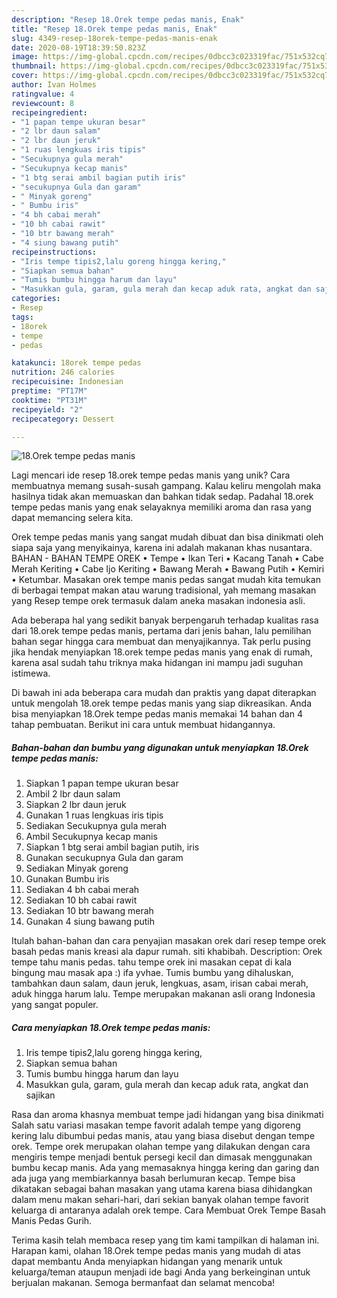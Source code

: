 ```yaml
---
description: "Resep 18.Orek tempe pedas manis, Enak"
title: "Resep 18.Orek tempe pedas manis, Enak"
slug: 4349-resep-18orek-tempe-pedas-manis-enak
date: 2020-08-19T18:39:50.823Z
image: https://img-global.cpcdn.com/recipes/0dbcc3c023319fac/751x532cq70/18orek-tempe-pedas-manis-foto-resep-utama.jpg
thumbnail: https://img-global.cpcdn.com/recipes/0dbcc3c023319fac/751x532cq70/18orek-tempe-pedas-manis-foto-resep-utama.jpg
cover: https://img-global.cpcdn.com/recipes/0dbcc3c023319fac/751x532cq70/18orek-tempe-pedas-manis-foto-resep-utama.jpg
author: Ivan Holmes
ratingvalue: 4
reviewcount: 8
recipeingredient:
- "1 papan tempe ukuran besar"
- "2 lbr daun salam"
- "2 lbr daun jeruk"
- "1 ruas lengkuas iris tipis"
- "Secukupnya gula merah"
- "Secukupnya kecap manis"
- "1 btg serai ambil bagian putih iris"
- "secukupnya Gula dan garam"
- " Minyak goreng"
- " Bumbu iris"
- "4 bh cabai merah"
- "10 bh cabai rawit"
- "10 btr bawang merah"
- "4 siung bawang putih"
recipeinstructions:
- "Iris tempe tipis2,lalu goreng hingga kering,"
- "Siapkan semua bahan"
- "Tumis bumbu hingga harum dan layu"
- "Masukkan gula, garam, gula merah dan kecap aduk rata, angkat dan sajikan"
categories:
- Resep
tags:
- 18orek
- tempe
- pedas

katakunci: 18orek tempe pedas 
nutrition: 246 calories
recipecuisine: Indonesian
preptime: "PT17M"
cooktime: "PT31M"
recipeyield: "2"
recipecategory: Dessert

---
```



![18.Orek tempe pedas manis](https://img-global.cpcdn.com/recipes/0dbcc3c023319fac/751x532cq70/18orek-tempe-pedas-manis-foto-resep-utama.jpg)

Lagi mencari ide resep 18.orek tempe pedas manis yang unik? Cara membuatnya memang susah-susah gampang. Kalau keliru mengolah maka hasilnya tidak akan memuaskan dan bahkan tidak sedap. Padahal 18.orek tempe pedas manis yang enak selayaknya memiliki aroma dan rasa yang dapat memancing selera kita.

Orek tempe pedas manis yang sangat mudah dibuat dan bisa dinikmati oleh siapa saja yang menyikainya, karena ini adalah makanan khas nusantara. BAHAN - BAHAN TEMPE OREK • Tempe • Ikan Teri • Kacang Tanah • Cabe Merah Keriting • Cabe Ijo Keriting • Bawang Merah • Bawang Putih • Kemiri • Ketumbar. Masakan orek tempe manis pedas sangat mudah kita temukan di berbagai tempat makan atau warung tradisional, yah memang masakan yang Resep tempe orek termasuk dalam aneka masakan indonesia asli.

Ada beberapa hal yang sedikit banyak berpengaruh terhadap kualitas rasa dari 18.orek tempe pedas manis, pertama dari jenis bahan, lalu pemilihan bahan segar hingga cara membuat dan menyajikannya. Tak perlu pusing jika hendak menyiapkan 18.orek tempe pedas manis yang enak di rumah, karena asal sudah tahu triknya maka hidangan ini mampu jadi suguhan istimewa.


Di bawah ini ada beberapa cara mudah dan praktis yang dapat diterapkan untuk mengolah 18.orek tempe pedas manis yang siap dikreasikan. Anda bisa menyiapkan 18.Orek tempe pedas manis memakai 14 bahan dan 4 tahap pembuatan. Berikut ini cara untuk membuat hidangannya.

<!--inarticleads1-->

##### Bahan-bahan dan bumbu yang digunakan untuk menyiapkan 18.Orek tempe pedas manis:

1. Siapkan 1 papan tempe ukuran besar
1. Ambil 2 lbr daun salam
1. Siapkan 2 lbr daun jeruk
1. Gunakan 1 ruas lengkuas iris tipis
1. Sediakan Secukupnya gula merah
1. Ambil Secukupnya kecap manis
1. Siapkan 1 btg serai ambil bagian putih, iris
1. Gunakan secukupnya Gula dan garam
1. Sediakan  Minyak goreng
1. Gunakan  Bumbu iris
1. Sediakan 4 bh cabai merah
1. Sediakan 10 bh cabai rawit
1. Sediakan 10 btr bawang merah
1. Gunakan 4 siung bawang putih


Itulah bahan-bahan dan cara penyajian masakan orek dari resep tempe orek basah pedas manis kreasi ala dapur rumah. siti khabibah. Description: Orek tempe tahu manis pedas. tahu tempe orek ini masakan cepat di kala bingung mau masak apa :) ifa yvhae. Tumis bumbu yang dihaluskan, tambahkan daun salam, daun jeruk, lengkuas, asam, irisan cabai merah, aduk hingga harum lalu. Tempe merupakan makanan asli orang Indonesia yang sangat populer. 

<!--inarticleads2-->

##### Cara menyiapkan 18.Orek tempe pedas manis:

1. Iris tempe tipis2,lalu goreng hingga kering,
1. Siapkan semua bahan
1. Tumis bumbu hingga harum dan layu
1. Masukkan gula, garam, gula merah dan kecap aduk rata, angkat dan sajikan


Rasa dan aroma khasnya membuat tempe jadi hidangan yang bisa dinikmati Salah satu variasi masakan tempe favorit adalah tempe yang digoreng kering lalu dibumbui pedas manis, atau yang biasa disebut dengan tempe orek. Tempe orek merupakan olahan tempe yang dilakukan dengan cara mengiris tempe menjadi bentuk persegi kecil dan dimasak menggunakan bumbu kecap manis. Ada yang memasaknya hingga kering dan garing dan ada juga yang membiarkannya basah berlumuran kecap. Tempe bisa dikatakan sebagai bahan masakan yang utama karena biasa dihidangkan dalam menu makan sehari-hari, dari sekian banyak olahan tempe favorit keluarga di antaranya adalah orek tempe. Cara Membuat Orek Tempe Basah Manis Pedas Gurih. 

Terima kasih telah membaca resep yang tim kami tampilkan di halaman ini. Harapan kami, olahan 18.Orek tempe pedas manis yang mudah di atas dapat membantu Anda menyiapkan hidangan yang menarik untuk keluarga/teman ataupun menjadi ide bagi Anda yang berkeinginan untuk berjualan makanan. Semoga bermanfaat dan selamat mencoba!
